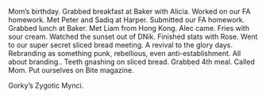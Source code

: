 Mom’s birthday. Grabbed breakfast at Baker with Alicia. Worked on our FA homework. Met Peter and Sadiq at Harper. Submitted our FA homework. Grabbed lunch at Baker. Met Liam from Hong Kong. Alec came. Fries with sour cream. Watched the sunset out of DNik. Finished stats with Rose. Went to our super secret sliced bread meeting. A revival to the glory days. Rebranding as something punk, rebellious, even anti-establishment. All about branding.. Teeth gnashing on sliced bread. Grabbed 4th meal. Called Mom. Put ourselves on Bite magazine.

Gorky’s Zygotic Mynci.